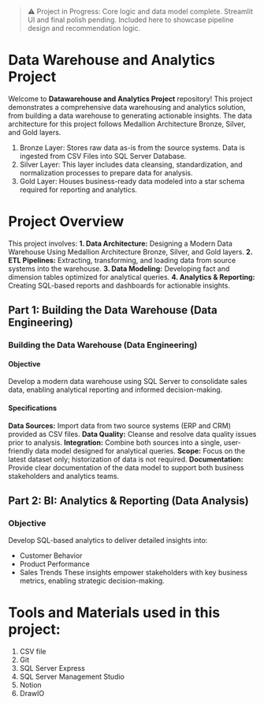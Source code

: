 > ⚠️ Project in Progress: Core logic and data model complete. Streamlit UI and final polish pending. Included here to showcase pipeline design and recommendation logic.

# Data Warehouse and Analytics Project

Welcome to **Datawarehouse and Analytics Project** repository!
This project demonstrates a comprehensive data warehousing and analytics solution, from building a data warehouse to generating actionable insights. The data architecture for this project follows Medallion Architecture Bronze, Silver, and Gold layers.
1. Bronze Layer: Stores raw data as-is from the source systems. Data is ingested from CSV Files into SQL Server Database.
2. Silver Layer: This layer includes data cleansing, standardization, and normalization processes to prepare data for analysis.
3. Gold Layer: Houses business-ready data modeled into a star schema required for reporting and analytics.
   

# Project Overview
This project involves:
**1. Data Architecture:** Designing a Modern Data Warehouse Using Medallion Architecture Bronze, Silver, and Gold layers.
**2. ETL Pipelines:** Extracting, transforming, and loading data from source systems into the warehouse.
**3. Data Modeling:** Developing fact and dimension tables optimized for analytical queries.
**4. Analytics & Reporting:** Creating SQL-based reports and dashboards for actionable insights.

## Part 1: Building the Data Warehouse (Data Engineering)
### Building the Data Warehouse (Data Engineering)
#### Objective
Develop a modern data warehouse using SQL Server to consolidate sales data, enabling analytical reporting and informed decision-making.
#### Specifications
**Data Sources:** Import data from two source systems (ERP and CRM) provided as CSV files.
**Data Quality:** Cleanse and resolve data quality issues prior to analysis.
**Integration:** Combine both sources into a single, user-friendly data model designed for analytical queries.
**Scope:** Focus on the latest dataset only; historization of data is not required.
**Documentation:** Provide clear documentation of the data model to support both business stakeholders and analytics teams.

## Part 2: BI: Analytics & Reporting (Data Analysis)
### Objective
Develop SQL-based analytics to deliver detailed insights into:
- Customer Behavior
- Product Performance
- Sales Trends
These insights empower stakeholders with key business metrics, enabling strategic decision-making.

# Tools and Materials used in this project:
1. CSV file
2. Git
3. SQL Server Express
4. SQL Server Management Studio
5. Notion
6. DrawIO

